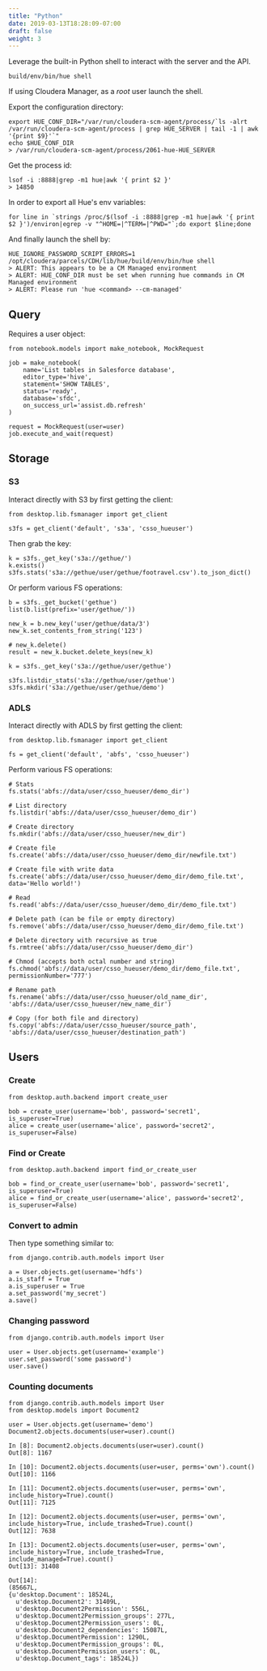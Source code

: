 ```yaml
---
title: "Python"
date: 2019-03-13T18:28:09-07:00
draft: false
weight: 3
---
```


Leverage the built-in Python shell to interact with the server and the API.

    build/env/bin/hue shell

If using Cloudera Manager, as a *root* user launch the shell.

Export the configuration directory:

    export HUE_CONF_DIR="/var/run/cloudera-scm-agent/process/`ls -alrt /var/run/cloudera-scm-agent/process | grep HUE_SERVER | tail -1 | awk '{print $9}'`"
    echo $HUE_CONF_DIR
    > /var/run/cloudera-scm-agent/process/2061-hue-HUE_SERVER

Get the process id:

    lsof -i :8888|grep -m1 hue|awk '{ print $2 }'
    > 14850

In order to export all Hue's env variables:

    for line in `strings /proc/$(lsof -i :8888|grep -m1 hue|awk '{ print $2 }')/environ|egrep -v "^HOME=|^TERM=|^PWD="`;do export $line;done

And finally launch the shell by:

    HUE_IGNORE_PASSWORD_SCRIPT_ERRORS=1 /opt/cloudera/parcels/CDH/lib/hue/build/env/bin/hue shell
    > ALERT: This appears to be a CM Managed environment
    > ALERT: HUE_CONF_DIR must be set when running hue commands in CM Managed environment
    > ALERT: Please run 'hue <command> --cm-managed'


## Query

Requires a user object:

    from notebook.models import make_notebook, MockRequest

    job = make_notebook(
        name='List tables in Salesforce database',
        editor_type='hive',
        statement='SHOW TABLES',
        status='ready',
        database='sfdc',
        on_success_url='assist.db.refresh'
    )

    request = MockRequest(user=user)
    job.execute_and_wait(request)

## Storage

### S3

Interact directly with S3 by first getting the client:

    from desktop.lib.fsmanager import get_client

    s3fs = get_client('default', 's3a', 'csso_hueuser')

Then grab the key:

    k = s3fs._get_key('s3a://gethue/')
    k.exists()
    s3fs.stats('s3a://gethue/user/gethue/footravel.csv').to_json_dict()

Or perform various FS operations:

    b = s3fs._get_bucket('gethue')
    list(b.list(prefix='user/gethue/'))

    new_k = b.new_key('user/gethue/data/3')
    new_k.set_contents_from_string('123')

    # new_k.delete()
    result = new_k.bucket.delete_keys(new_k)

    k = s3fs._get_key('s3a://gethue/user/gethue')

    s3fs.listdir_stats('s3a://gethue/user/gethue')
    s3fs.mkdir('s3a://gethue/user/gethue/demo')

### ADLS


Interact directly with ADLS by first getting the client:

    from desktop.lib.fsmanager import get_client

    fs = get_client('default', 'abfs', 'csso_hueuser')

Perform various FS operations:

    # Stats
    fs.stats('abfs://data/user/csso_hueuser/demo_dir')

    # List directory
    fs.listdir('abfs://data/user/csso_hueuser/demo_dir')

    # Create directory
    fs.mkdir('abfs://data/user/csso_hueuser/new_dir')

    # Create file
    fs.create('abfs://data/user/csso_hueuser/demo_dir/newfile.txt')

    # Create file with write data
    fs.create('abfs://data/user/csso_hueuser/demo_dir/demo_file.txt', data='Hello world!')

    # Read
    fs.read('abfs://data/user/csso_hueuser/demo_dir/demo_file.txt')

    # Delete path (can be file or empty directory)
    fs.remove('abfs://data/user/csso_hueuser/demo_dir/demo_file.txt')

    # Delete directory with recursive as true
    fs.rmtree('abfs://data/user/csso_hueuser/demo_dir')

    # Chmod (accepts both octal number and string)
    fs.chmod('abfs://data/user/csso_hueuser/demo_dir/demo_file.txt', permissionNumber='777')

    # Rename path
    fs.rename('abfs://data/user/csso_hueuser/old_name_dir', 'abfs://data/user/csso_hueuser/new_name_dir')

    # Copy (for both file and directory)
    fs.copy('abfs://data/user/csso_hueuser/source_path', 'abfs://data/user/csso_hueuser/destination_path')

## Users

### Create

    from desktop.auth.backend import create_user

    bob = create_user(username='bob', password='secret1', is_superuser=True)
    alice = create_user(username='alice', password='secret2', is_superuser=False)

### Find or Create

    from desktop.auth.backend import find_or_create_user

    bob = find_or_create_user(username='bob', password='secret1', is_superuser=True)
    alice = find_or_create_user(username='alice', password='secret2', is_superuser=False)

### Convert to admin

Then type something similar to:

    from django.contrib.auth.models import User

    a = User.objects.get(username='hdfs')
    a.is_staff = True
    a.is_superuser = True
    a.set_password('my_secret')
    a.save()

### Changing password

    from django.contrib.auth.models import User

    user = User.objects.get(username='example')
    user.set_password('some password')
    user.save()

### Counting documents

    from django.contrib.auth.models import User
    from desktop.models import Document2

    user = User.objects.get(username='demo')
    Document2.objects.documents(user=user).count()

    In [8]: Document2.objects.documents(user=user).count()
    Out[8]: 1167

    In [10]: Document2.objects.documents(user=user, perms='own').count()
    Out[10]: 1166

    In [11]: Document2.objects.documents(user=user, perms='own', include_history=True).count()
    Out[11]: 7125

    In [12]: Document2.objects.documents(user=user, perms='own', include_history=True, include_trashed=True).count()
    Out[12]: 7638

    In [13]: Document2.objects.documents(user=user, perms='own', include_history=True, include_trashed=True, include_managed=True).count()
    Out[13]: 31408

    Out[14]:
    (85667L,
    {u'desktop.Document': 18524L,
      u'desktop.Document2': 31409L,
      u'desktop.Document2Permission': 556L,
      u'desktop.Document2Permission_groups': 277L,
      u'desktop.Document2Permission_users': 0L,
      u'desktop.Document2_dependencies': 15087L,
      u'desktop.DocumentPermission': 1290L,
      u'desktop.DocumentPermission_groups': 0L,
      u'desktop.DocumentPermission_users': 0L,
      u'desktop.Document_tags': 18524L})
